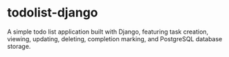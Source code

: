 # todolist-django
A simple todo list application built with Django, featuring task creation, viewing, updating, deleting, completion marking, and PostgreSQL database storage.